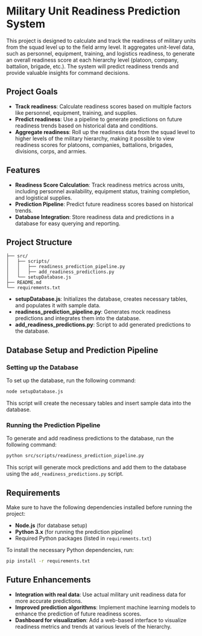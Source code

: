 # Military Unit Readiness Prediction System

This project is designed to calculate and track the readiness of military units from the squad level up to the field army level. It aggregates unit-level data, such as personnel, equipment, training, and logistics readiness, to generate an overall readiness score at each hierarchy level (platoon, company, battalion, brigade, etc.). The system will predict readiness trends and provide valuable insights for command decisions.

## Project Goals

- **Track readiness**: Calculate readiness scores based on multiple factors like personnel, equipment, training, and supplies.
- **Predict readiness**: Use a pipeline to generate predictions on future readiness trends based on historical data and conditions.
- **Aggregate readiness**: Roll up the readiness data from the squad level to higher levels of the military hierarchy, making it possible to view readiness scores for platoons, companies, battalions, brigades, divisions, corps, and armies.

## Features

- **Readiness Score Calculation**: Track readiness metrics across units, including personnel availability, equipment status, training completion, and logistical supplies.
- **Prediction Pipeline**: Predict future readiness scores based on historical trends.
- **Database Integration**: Store readiness data and predictions in a database for easy querying and reporting.

## Project Structure

```
├── src/
│   ├── scripts/
│   │   ├── readiness_prediction_pipeline.py
│   │   ├── add_readiness_predictions.py
│   └── setupDatabase.js
├── README.md
└── requirements.txt
```

- **setupDatabase.js**: Initializes the database, creates necessary tables, and populates it with sample data.
- **readiness_prediction_pipeline.py**: Generates mock readiness predictions and integrates them into the database.
- **add_readiness_predictions.py**: Script to add generated predictions to the database.

## Database Setup and Prediction Pipeline

### Setting up the Database

To set up the database, run the following command:

```bash
node setupDatabase.js
```

This script will create the necessary tables and insert sample data into the database.

### Running the Prediction Pipeline

To generate and add readiness predictions to the database, run the following command:

```bash
python src/scripts/readiness_prediction_pipeline.py
```

This script will generate mock predictions and add them to the database using the `add_readiness_predictions.py` script.

## Requirements

Make sure to have the following dependencies installed before running the project:

- **Node.js** (for database setup)
- **Python 3.x** (for running the prediction pipeline)
- Required Python packages (listed in `requirements.txt`)

To install the necessary Python dependencies, run:

```bash
pip install -r requirements.txt
```

## Future Enhancements

- **Integration with real data**: Use actual military unit readiness data for more accurate predictions.
- **Improved prediction algorithms**: Implement machine learning models to enhance the prediction of future readiness scores.
- **Dashboard for visualization**: Add a web-based interface to visualize readiness metrics and trends at various levels of the hierarchy.

